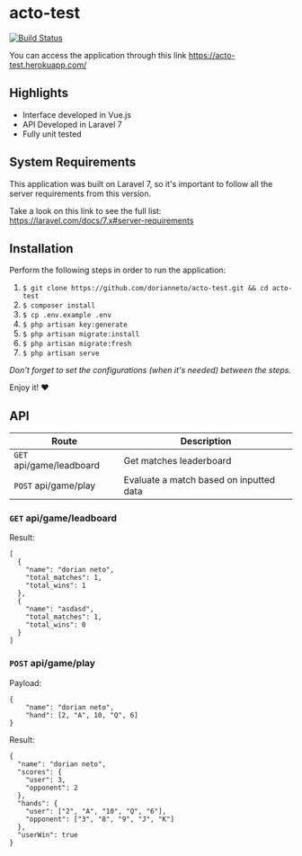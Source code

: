 # acto-test
[![Build Status](https://travis-ci.org/dorianneto/acto-test.svg?branch=master)](https://travis-ci.org/dorianneto/acto-test)

You can access the application through this link https://acto-test.herokuapp.com/

## Highlights

* Interface developed in Vue.js
* API Developed in Laravel 7
* Fully unit tested

## System Requirements

This application was built on Laravel 7, so it's important to follow all the server requirements from this version.

Take a look on this link to see the full list: https://laravel.com/docs/7.x#server-requirements

## Installation

Perform the following steps in order to run the application:

1. `$ git clone https://github.com/dorianneto/acto-test.git && cd acto-test`
2. `$ composer install`
3. `$ cp .env.example .env`
4. `$ php artisan key:generate`
5. `$ php artisan migrate:install`
5. `$ php artisan migrate:fresh`
5. `$ php artisan serve`

*Don't forget to set the configurations (when it's needed) between the steps.*

Enjoy it! :heart:

## API

Route | Description
------|------------
`GET` api/game/leadboard | Get matches leaderboard
`POST` api/game/play | Evaluate a match based on inputted data

### `GET` api/game/leadboard

Result:
```
[
  {
    "name": "dorian neto",
    "total_matches": 1,
    "total_wins": 1
  },
  {
    "name": "asdasd",
    "total_matches": 1,
    "total_wins": 0
  }
]
```

### `POST` api/game/play

Payload:
```
{
	"name": "dorian neto",
	"hand": [2, "A", 10, "Q", 6]
}
```

Result:
```
{
  "name": "dorian neto",
  "scores": {
    "user": 3,
    "opponent": 2
  },
  "hands": {
    "user": ["2", "A", "10", "Q", "6"],
    "opponent": ["3", "8", "9", "J", "K"]
  },
  "userWin": true
}
```
